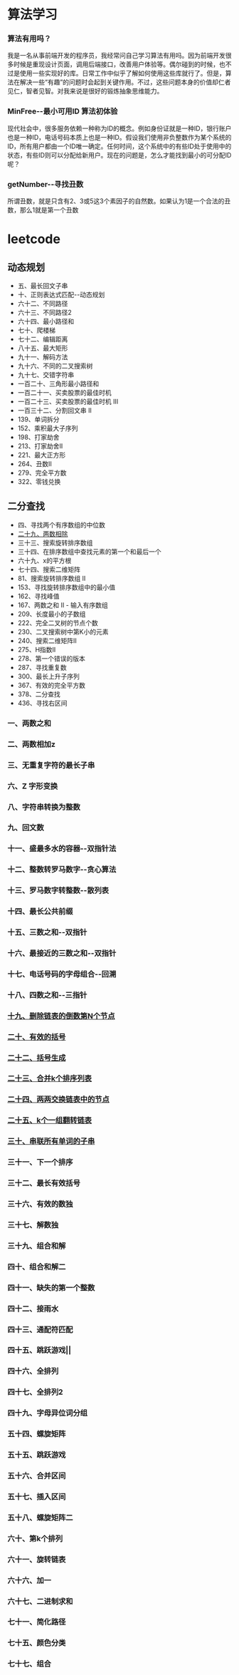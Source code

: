 # 算法学习

### 算法有用吗？
我是一名从事前端开发的程序员，我经常问自己学习算法有用吗。因为前端开发很多时候是重现设计页面，调用后端接口，改善用户体验等。偶尔碰到的时候，也不过是使用一些实现好的库。日常工作中似乎了解如何使用这些库就行了。但是，算法在解决一些“有趣”的问题时会起到关键作用。不过，这些问题本身的价值却仁者见仁，智者见智。对我来说是很好的锻炼抽象思维能力。

### MinFree--最小可用ID 算法初体验
现代社会中，很多服务依赖一种称为ID的概念。例如身份证就是一种ID，银行账户也是一种ID，电话号码本质上也是一种ID。假设我们使用非负整数作为某个系统的ID，所有用户都由一个ID唯一确定。任何时间，这个系统中的有些ID处于使用中的状态，有些ID则可以分配给新用户。现在的问题是，怎么才能找到最小的可分配ID呢？

### getNumber--寻找丑数
所谓丑数，就是只含有2、3或5这3个素因子的自然数。如果认为1是一个合法的丑数，那么1就是第一个丑数


# leetcode
## 动态规划
* 五、最长回文子串  
* 十、正则表达式匹配--动态规划  
* 六十二、不同路径  
* 六十三、不同路径2  
* 六十四、最小路径和  
* 七十、爬楼梯  
* 七十二、编辑距离  
* 八十五、最大矩形  
* 九十一、解码方法  
* 九十六、不同的二叉搜索树  
* 九十七、交错字符串  
* 一百二十、三角形最小路径和  
* 一百二十一、买卖股票的最佳时机  
* 一百二十三、买卖股票的最佳时机 III  
* 一百三十二、分割回文串 II  
* 139、单词拆分  
* 152、乘积最大子序列
* 198、打家劫舍
* 213、打家劫舍II
* 221、最大正方形
* 264、丑数II
* 279、完全平方数
* 322、零钱兑换

## 二分查找
* 四、寻找两个有序数组的中位数
* [二十九、两数相除](https://github.com/zhangwinwin/learnning_algorithm/blob/master/leetcode/%E4%BA%8C%E5%8D%81%E4%B9%9D%E3%80%81%E4%B8%A4%E6%95%B0%E7%9B%B8%E9%99%A4JavaScript%E8%A7%A3%E6%B3%95.md)
* 三十三、搜索旋转排序数组
* 三十四、在排序数组中查找元素的第一个和最后一个
* 六十九、x的平方根
* 七十四、搜索二维矩阵
* 81、搜索旋转排序数组 II
* 153、寻找旋转排序数组中的最小值
* 162、寻找峰值
* 167、两数之和 II - 输入有序数组
* 209、长度最小的子数组
* 222、完全二叉树的节点个数
* 230、二叉搜索树中第K小的元素
* 240、搜索二维矩阵II
* 275、H指数II
* 278、第一个错误的版本
* 287、寻找重复数
* 300、最长上升子序列
* 367、有效的完全平方数
* 378、二分查找
* 436、寻找右区间

### 一、两数之和
### 二、两数相加z
### 三、无重复字符的最长子串
### 六、Z 字形变换
### 八、字符串转换为整数
### 九、回文数
### 十一、盛最多水的容器--双指针法
### 十二、整数转罗马数字--贪心算法
### 十三、罗马数字转整数--散列表
### 十四、最长公共前缀
### 十五、三数之和--双指针
### 十六、最接近的三数之和--双指针
### 十七、电话号码的字母组合--回溯
### 十八、四数之和--三指针
### [十九、删除链表的倒数第N个节点](https://github.com/zhangwinwin/learnning_algorithm/blob/master/leetcode/%E5%8D%81%E4%B9%9D%E3%80%81%E5%88%A0%E9%99%A4%E9%93%BE%E8%A1%A8%E7%9A%84%E5%80%92%E6%95%B0%E7%AC%ACN%E4%B8%AA%E8%8A%82%E7%82%B9JavaScript%E8%A7%A3%E6%B3%95.md)
### [二十、有效的括号](https://github.com/zhangwinwin/learnning_algorithm/blob/master/leetcode/%E4%BA%8C%E5%8D%81%E9%A2%98%E3%80%81%E6%9C%89%E6%95%88%E7%9A%84%E6%8B%AC%E5%8F%B7JavaScript%E8%A7%A3%E6%B3%95.md)
### [二十二、括号生成](https://github.com/zhangwinwin/learnning_algorithm/blob/master/leetcode/%E4%BA%8C%E5%8D%81%E4%BA%8C%E3%80%81%E6%8B%AC%E5%8F%B7%E7%94%9F%E6%88%90JavaScript%E8%A7%A3%E6%B3%95.md)
### [二十三、合并k个排序列表](https://github.com/zhangwinwin/learnning_algorithm/blob/master/leetcode/%E4%BA%8C%E5%8D%81%E4%B8%89%E3%80%81%E5%90%88%E5%B9%B6k%E4%B8%AA%E6%8E%92%E5%BA%8F%E5%88%97%E8%A1%A8JavaScript%E8%A7%A3%E6%B3%95.md)
### [二十四、两两交换链表中的节点](https://github.com/zhangwinwin/learnning_algorithm/blob/master/leetcode/%E4%BA%8C%E5%8D%81%E5%9B%9B%E3%80%81%E4%B8%A4%E4%B8%A4%E4%BA%A4%E6%8D%A2%E9%93%BE%E8%A1%A8%E4%B8%AD%E7%9A%84%E8%8A%82%E7%82%B9JavaScript%E8%A7%A3%E6%B3%95.md)
### [二十五、k个一组翻转链表](https://github.com/zhangwinwin/learnning_algorithm/blob/master/leetcode/%E4%BA%8C%E5%8D%81%E4%BA%94%E3%80%81k%E4%B8%AA%E4%B8%80%E7%BB%84%E7%BF%BB%E8%BD%AC%E9%93%BE%E8%A1%A8JavaScript%E8%A7%A3%E6%B3%95.md)
### [三十、串联所有单词的子串](https://github.com/zhangwinwin/learnning_algorithm/blob/master/leetcode/%E4%B8%89%E5%8D%81%E3%80%81%E4%B8%B2%E8%81%94%E6%89%80%E6%9C%89%E5%8D%95%E8%AF%8D%E7%9A%84%E5%AD%90%E4%B8%B2JavaScript%E8%A7%A3%E6%B3%95.md)
### 三十一、下一个排序
### 三十二、最长有效括号
### 三十六、有效的数独
### 三十七、解数独
### 三十九、组合和解
### 四十、组合和解二
### 四十一、缺失的第一个整数
### 四十二、接雨水
### 四十三、通配符匹配
### 四十五、跳跃游戏||
### 四十六、全排列
### 四十七、全排列2
### 四十九、字母异位词分组
### 五十四、螺旋矩阵
### 五十五、跳跃游戏
### 五十六、合并区间
### 五十七、插入区间
### 五十八、螺旋矩阵二
### 六十、第k个排列
### 六十一、旋转链表
### 六十六、加一
### 六十七、二进制求和
### 七十一、简化路径
### 七十五、颜色分类
### 七十七、组合
